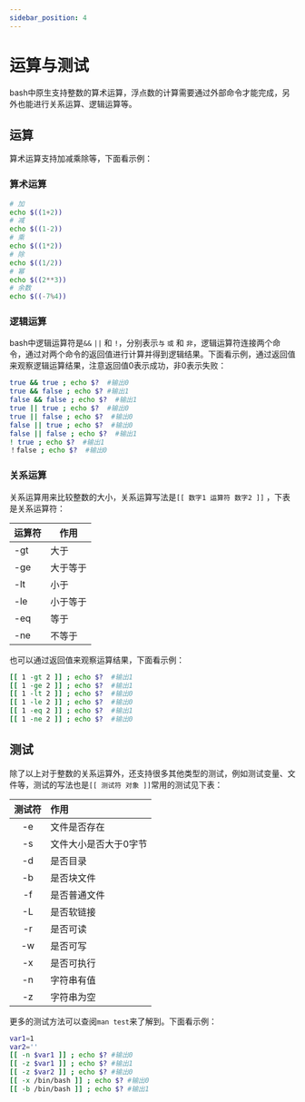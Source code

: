 ```yaml
---
sidebar_position: 4
---
```


# 运算与测试

bash中原生支持整数的算术运算，浮点数的计算需要通过外部命令才能完成，另外也能进行关系运算、逻辑运算等。

## 运算
算术运算支持加减乘除等，下面看示例：

### 算术运算
```bash
# 加
echo $((1+2))
# 减
echo $((1-2))
# 乘
echo $((1*2))
# 除
echo $((1/2))
# 幂
echo $((2**3))
# 余数
echo $((-7%4))
```

### 逻辑运算
bash中逻辑运算符是`&&`  `||` 和 `!`，分别表示`与` `或` 和 `非`，逻辑运算符连接两个命令，通过对两个命令的返回值进行计算并得到逻辑结果。下面看示例，通过返回值来观察逻辑运算结果，注意返回值0表示成功，非0表示失败：
```bash
true && true ; echo $?  #输出0
true && false ; echo $? #输出1
false && false ; echo $?  #输出1
true || true ; echo $?  #输出0
true || false ; echo $?  #输出0
false || true ; echo $?  #输出0
false || false ; echo $?  #输出1
! true ; echo $?  #输出1
！false ; echo $?  #输出0
```

### 关系运算
关系运算用来比较整数的大小，关系运算写法是`[[ 数字1 运算符 数字2 ]]` ，下表是关系运算符：

|运算符|作用|
|-------|------|
| -gt | 大于 |
| -ge | 大于等于 |
| -lt | 小于 |
| -le | 小于等于 |
| -eq | 等于 |
| -ne | 不等于 |

也可以通过返回值来观察运算结果，下面看示例：
```bash
[[ 1 -gt 2 ]] ; echo $?  #输出1
[[ 1 -ge 2 ]] ; echo $?  #输出1
[[ 1 -lt 2 ]] ; echo $?  #输出0
[[ 1 -le 2 ]] ; echo $?  #输出0
[[ 1 -eq 2 ]] ; echo $?  #输出1
[[ 1 -ne 2 ]] ; echo $?  #输出0
```

## 测试
除了以上对于整数的关系运算外，还支持很多其他类型的测试，例如测试变量、文件等，测试的写法也是`[[ 测试符 对象 ]]`常用的测试见下表：

|测试符|作用|
|:-------:|:------|
| -e | 文件是否存在 |
| -s | 文件大小是否大于0字节 |
| -d | 是否目录 |
| -b | 是否块文件 |
| -f | 是否普通文件 |
| -L | 是否软链接 |
| -r | 是否可读 |
| -w | 是否可写 |
| -x | 是否可执行 |
| -n | 字符串有值 |
| -z | 字符串为空 |

更多的测试方法可以查阅`man test`来了解到。下面看示例：
```bash
var1=1
var2=''
[[ -n $var1 ]] ; echo $? #输出0
[[ -z $var1 ]] ; echo $? #输出1
[[ -z $var2 ]] ; echo $? #输出0
[[ -x /bin/bash ]] ; echo $? #输出0
[[ -b /bin/bash ]] ; echo $? #输出1
```

